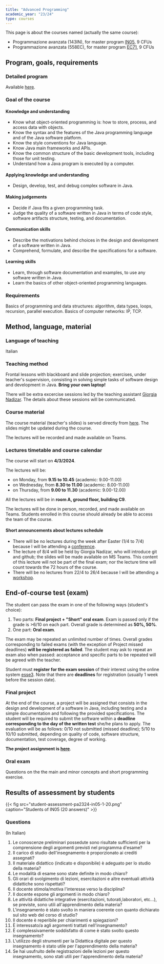 ```yaml
---
title: "Advanced Programming"
academic_year: "23/24"
type: courses
---
```


This page is about the courses named (actually the same course):
- Programmazione avanzata (143IN), for master program [IN05](https://corsi.units.it/IN05/descrizione-corso), 9 CFUs
- Programmazione avanzata (558EC), for master program [EC71](https://corsi.units.it/EC71/descrizione-corso), 9 CFUs

## Program, goals, requirements

### Detailed program
Available [here](https://units.coursecatalogue.cineca.it/insegnamenti/2023/118852/2016/6/10424?coorte=2021&schemaid=12073).

### Goal of the course

#### Knowledge and understanding
- Know what object-oriented programming is: how to store, process, and access data with objects.
- Know the syntax and the features of the Java programming language and of the Java software platform.
- Know the style conventions for Java language.
- Know Java main frameworks and APIs.
- Know the common structure of the basic development tools, including those for unit testing.
- Understand how a Java program is executed by a computer.

#### Applying knowledge and understanding
- Design, develop, test, and debug complex software in Java.

#### Making judgements
- Decide if Java fits a given programming task.
- Judge the quality of a software written in Java in terms of code style, software artifacts structure, testing, and documentation.

#### Communication skills
- Describe the motivations behind choices in the design and development of a software written in Java.
- Comprehend, formulate, and describe the specifications for a software.

#### Learning skills
- Learn, through software documentation and examples, to use any software written in Java.
- Learn the basics of other object-oriented programming languages.

### Requirements
Basics of programming and data structures: algorithm, data types, loops, recursion, parallel execution.
Basics of computer networks: IP, TCP.

## Method, language, material

### Language of teaching
Italian

### Teaching method
Frontal lessons with blackboard and slide projection; exercises, under teacher's supervision, consisting in solving simple tasks of software design and development in Java.
**Bring your own laptop!**

There will be extra excercise sessions led by the teaching assistant [Giorgia Nadizar](https://giorgia-nadizar.github.io/).
The details about these sessions will be communicated.

### Course material
The course material (teacher's slides) is served directly from [here](https://medvet.inginf.units.it/slides/advanced-programming-2324).
The slides might be updated during the course.

The lectures will be recorded and made available on Teams.

### Lectures timetable and course calendar
The course will start on **4/3/2024**.

The lectures will be:
- on Monday, from **9.15 to 10.45** (academic: 9.00-11.00)
- on Wednesday, from **8.30 to 11.00** (academic: 8.00-11.00)
- on Thursday, from **9.00 to 11.30** (academic: 9.00-12.00)

All the lectures will be in **room A, ground floor, building C9**.

The lectures will be done in person, recorded, and made available on Teams.
Students enrolled in this course should already be able to access the team of the course.

#### Short announcements about lectures schedule

- There will be no lectures during the week after Easter (1/4 to 7/4) because I will be attending a [conference](https://www.evostar.org/2024/).
- The lecture of 8/4 will be held by Giorgia Nadizar, who will introduce git and github; the slides will be made available on MS Teams. This content of this lecture will not be part of the final exam; nor the lecture time will count towards the 72 hours of the course.
- There will be no lectures from 22/4 to 26/4 because I will be attending a [workshop](https://d9w.github.io/TEML/).

## End-of-course test (exam)
The student can pass the exam in one of the following ways (student's choice):
1. Two parts: **Final project + "Short" oral exam**.
Exam is passed only if the grade is >6/10 on each part. Overall grade is determined as **50%, 50%**.
2. One part: **Oral exam**.

The exam may be repeated an unlimited number of times.
Overall grades corresponding to failed exams (with the exception of Project missed deadlines) **will be registered as failed**.
The student may ask to repeat an exam also when passed: acceptance and specific parts to be repeated will be agreed with the teacher.

Student must **register for the exam session** of their interest using the online system [esse3](https://esse3.units.it/).
Note that there are **deadlines** for registration (usually 1 week before the session date).

### Final project
At the end of the course, a project will be assigned that consists in the design and development of a software in Java, including testing and a simple documentation and following the provided specifications.
The student will be required to submit the software within a **deadline corresponding to the day of the written test** she/he plans to apply.
The evaluation will be as follows: 0/10 not submitted (missed deadline); 5/10 to 10/10 submitted, depending on quality of code, software structure, documentation, test coverage, degree of working.

**The project assignment is [here](project/)**.

### Oral exam
Questions on the the main and minor concepts and short programming exercise.

## Results of assessment by students
{{< fig src="student-assessment-pa2324-in05-1-20.png" caption="Students of IN05 (20 answers)" >}}

### Questions
(In Italian)
1. Le conoscenze preliminari possedute sono risultate sufficienti per la comprensione degli argomenti previsti nel programma d'esame?
2. Il carico di studio dell'insegnamento è proporzionato ai crediti assegnati?
3. Il materiale didattico (indicato e disponibile) è adeguato per lo studio della materia?
4. Le modalità di esame sono state definite in modo chiaro?
5. Gli orari di svolgimento di lezioni, esercitazioni e altre eventuali attività didattiche sono rispettati?
6. Il docente stimola/motiva l'interesse verso la disciplina?
7. Il docente espone gli argomenti in modo chiaro?
8. Le attività didattiche integrative (esercitazioni, tutorati,laboratori, etc...), se previste, sono utili all'apprendimento della materia?
9. L'insegnamento è stato svolto in maniera coerente con quanto dichiarato sul sito web del corso di studio?
10. Il docente è reperibile per chiarimenti e spiegazioni?
11. È interessato/a agli argomenti trattati nell'insegnamento?
12. È complessivamente soddisfatto di come è stato svolto questo insegnamento?
13. L'utilizzo degli strumenti per la Didattica digitale per questo insegnamento è stato utile per l'apprendimento della materia?
14. Se hai usufruito delle registrazioni delle lezioni per questo insegnamento, sono stati utili per l'apprendimento della materia? 

